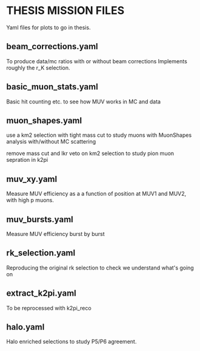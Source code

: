THESIS MISSION FILES
====================

Yaml files for plots to go in thesis.

beam_corrections.yaml
---------------------
To produce data/mc ratios with or
without beam corrections
Implements roughly the r_K selection.

basic_muon_stats.yaml
---------------------
Basic hit counting etc. to see how MUV works
in MC and data

muon_shapes.yaml
----------------
use a km2 selection with tight mass cut
to study muons with MuonShapes analysis
with/without MC scattering

remove mass cut and lkr veto on km2 selection to 
study pion muon sepration in k2pi 

muv_xy.yaml
-----------
Measure MUV efficiency as a a function of
position at MUV1 and MUV2, with high p muons.

muv_bursts.yaml
---------------
Measure MUV efficiency burst by burst

rk_selection.yaml
-----------------
Reproducing the original rk selection
to check we understand what's going on

extract_k2pi.yaml
-----------------
To be reprocessed with k2pi_reco

halo.yaml
---------
Halo enriched selections to study P5/P6 agreement.
